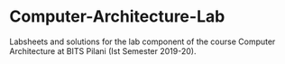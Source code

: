 # Computer-Architecture-Lab
Labsheets and solutions for the lab component of the course Computer Architecture at BITS Pilani (Ist Semester 2019-20).
